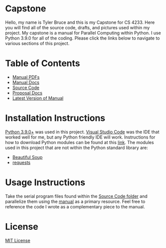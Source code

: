 # Capstone
Hello, my name is Tyler Bruce and this is my Capstone for CS 4233. Here you will find all of the source code, drafts, and pictures used within my project.
My capstone is a manual for Parallel Computing within Python. I use Python 3.9.0 for all of the coding. Please click the links below to navigate to various sections of this project.

# Table of Contents
 - [Manual PDFs](Manual/)
 - [Manual Docs](Manual/Microsoft%20Word%20Docs)
 - [Source Code](Source%20Code/)
 - [Proposal Docs](Proposal/)
 - [Latest Version of Manual](Manual/v2.5(revised)Manual%20for%20Parallel%20Computing%20in%20Python.pdf)

# Installation Instructions
[Python 3.9.0+](https://www.python.org/downloads/) was used in this project. [Visual Studio Code](https://code.visualstudio.com/Download) was the IDE that worked well for me, but any Python friendly IDE will work. Instructions for how to download Python modules can be found at this [link](https://docs.python.org/3/installing/index.html). The modules used in this project that are not within the Python standard library are:
 - [Beautiful Soup](https://www.crummy.com/software/BeautifulSoup/bs4/doc/)
 - [requests](https://docs.python-requests.org/en/master/)

# Usage Instructions
Take the serial program files found within the [Source Code folder](Source%20Code/) and parallelize them using the [manual](Manual/v2.5(revised)Manual%20for%20Parallel%20Computing%20in%20Python.pdf) as a primary resource. Feel free to reference the code I wrote as a complementary piece to the manual.

# License
[MIT License](License/LICENSE)
